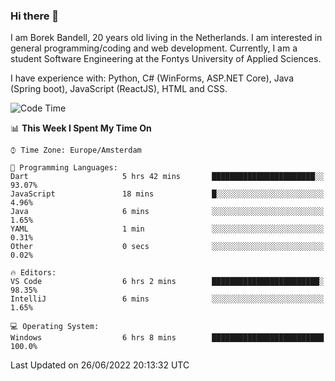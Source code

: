 ### Hi there 👋

I am Borek Bandell, 20 years old living in the Netherlands. I am interested in general programming/coding and web development. Currently, I am a student Software Engineering at the Fontys University of Applied Sciences.

I have experience with: Python, C# (WinForms, ASP.NET Core), Java (Spring boot), JavaScript (ReactJS), HTML and CSS.

<!--START_SECTION:waka-->
![Code Time](http://img.shields.io/badge/Code%20Time-193%20hrs%204%20mins-blue)

📊 **This Week I Spent My Time On** 

```text
⌚︎ Time Zone: Europe/Amsterdam

💬 Programming Languages: 
Dart                     5 hrs 42 mins       ███████████████████████░░   93.07% 
JavaScript               18 mins             █░░░░░░░░░░░░░░░░░░░░░░░░   4.96% 
Java                     6 mins              ░░░░░░░░░░░░░░░░░░░░░░░░░   1.65% 
YAML                     1 min               ░░░░░░░░░░░░░░░░░░░░░░░░░   0.31% 
Other                    0 secs              ░░░░░░░░░░░░░░░░░░░░░░░░░   0.02%

🔥 Editors: 
VS Code                  6 hrs 2 mins        ████████████████████████░   98.35% 
IntelliJ                 6 mins              ░░░░░░░░░░░░░░░░░░░░░░░░░   1.65%

💻 Operating System: 
Windows                  6 hrs 8 mins        █████████████████████████   100.0%

```


 Last Updated on 26/06/2022 20:13:32 UTC
<!--END_SECTION:waka-->

<!--**tcBorek2002/tcBorek2002** is a ✨ _special_ ✨ repository because its `README.md` (this file) appears on your GitHub profile.

Here are some ideas to get you started:

- 🔭 I’m currently working on ...
- 🌱 I’m currently learning ...
- 👯 I’m looking to collaborate on ...
- 🤔 I’m looking for help with ...
- 💬 Ask me about ...
- 📫 How to reach me: ...
- 😄 Pronouns: ...
- ⚡ Fun fact: ...
-->
